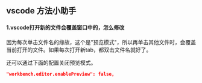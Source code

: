 ## vscode 方法小助手

#### 1.vscode打开新的文件会覆盖窗口中的，怎么修改

因为每次单击文件名的缘故，这个是"预览模式"，所以再单击其他文件时，会覆盖当前打开的文件。如果每次打开新tab，都双击文件名就好了。

还可以通过下面的配置关闭预览模式。

```json
"workbench.editor.enablePreview": false,
```